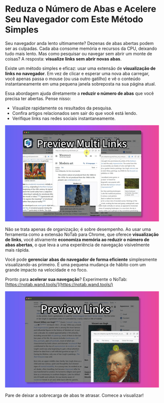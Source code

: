 # Reduza o Número de Abas e Acelere Seu Navegador com Este Método Simples

Seu navegador anda lento ultimamente? Dezenas de abas abertas podem ser as culpadas. Cada aba consome memória e recursos da CPU, deixando tudo mais lento. Mas como pesquisar ou navegar sem abrir um monte de coisas? A resposta: **visualize links sem abrir novas abas**.

Existe um método simples e eficaz: usar uma extensão de **visualização de links no navegador**. Em vez de clicar e esperar uma nova aba carregar, você apenas passa o mouse (ou usa outro gatilho) e vê o conteúdo instantaneamente em uma pequena janela sobreposta na sua página atual.

Essa abordagem ajuda diretamente a **reduzir o número de abas** que você precisa ter abertas. Pense nisso:
*   Visualize rapidamente os resultados da pesquisa.
*   Confira artigos relacionados sem sair do que você está lendo.
*   Verifique links nas redes sociais instantaneamente.

![Visualizando links facilmente](../images/notab1.png)

Não se trata apenas de organização; é sobre desempenho. Ao usar uma ferramenta como a extensão NoTab para Chrome, que oferece **visualização de links**, você ativamente **economiza memória ao reduzir o número de abas abertas**, o que leva a uma experiência de navegação visivelmente mais rápida.

Você pode **gerenciar abas do navegador de forma eficiente** simplesmente visualizando-as primeiro. É uma pequena mudança de hábito com um grande impacto na velocidade e no foco.

Pronto para **acelerar sua navegação**? Experimente o NoTab: [https://notab.wand.tools/](https://notab.wand.tools/)

![Janela de visualização ajustável](../images/notab2.png)

Pare de deixar a sobrecarga de abas te atrasar. Comece a visualizar!
